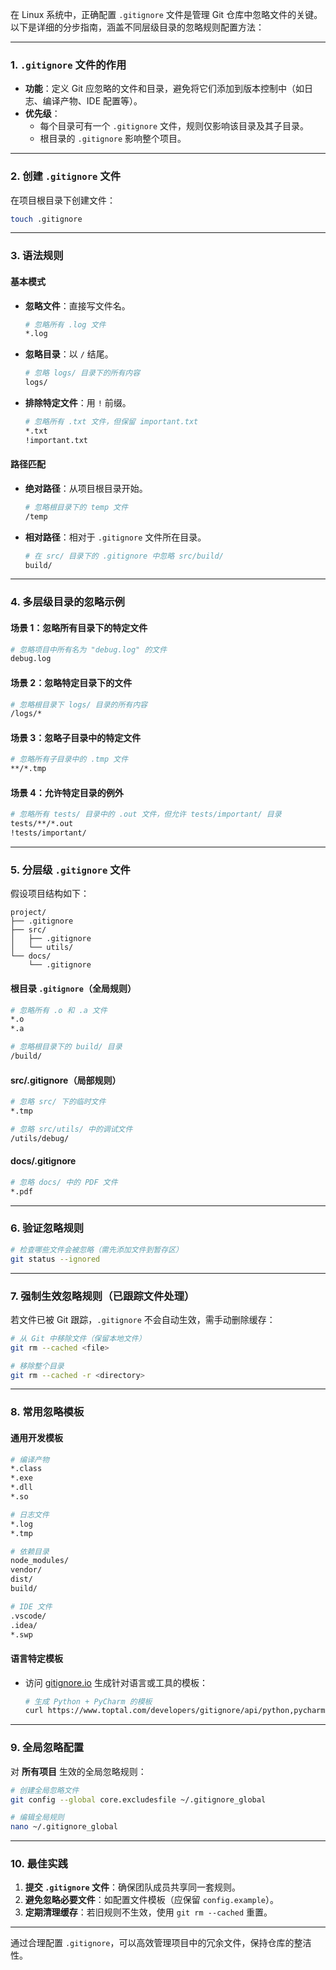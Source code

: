 在 Linux 系统中，正确配置 `.gitignore` 文件是管理 Git 仓库中忽略文件的关键。以下是详细的分步指南，涵盖不同层级目录的忽略规则配置方法：

---

### **1. `.gitignore` 文件的作用**
- **功能**：定义 Git 应忽略的文件和目录，避免将它们添加到版本控制中（如日志、编译产物、IDE 配置等）。
- **优先级**：
  - 每个目录可有一个 `.gitignore` 文件，规则仅影响该目录及其子目录。
  - 根目录的 `.gitignore` 影响整个项目。

---

### **2. 创建 `.gitignore` 文件**
在项目根目录下创建文件：
```bash
touch .gitignore
```

---

### **3. 语法规则**
#### **基本模式**
- **忽略文件**：直接写文件名。
  ```bash
  # 忽略所有 .log 文件
  *.log
  ```
- **忽略目录**：以 `/` 结尾。
  ```bash
  # 忽略 logs/ 目录下的所有内容
  logs/
  ```
- **排除特定文件**：用 `!` 前缀。
  ```bash
  # 忽略所有 .txt 文件，但保留 important.txt
  *.txt
  !important.txt
  ```

#### **路径匹配**
- **绝对路径**：从项目根目录开始。
  ```bash
  # 忽略根目录下的 temp 文件
  /temp
  ```
- **相对路径**：相对于 `.gitignore` 文件所在目录。
  ```bash
  # 在 src/ 目录下的 .gitignore 中忽略 src/build/
  build/
  ```

---

### **4. 多层级目录的忽略示例**
#### **场景 1：忽略所有目录下的特定文件**
```bash
# 忽略项目中所有名为 "debug.log" 的文件
debug.log
```

#### **场景 2：忽略特定目录下的文件**
```bash
# 忽略根目录下 logs/ 目录的所有内容
/logs/*
```

#### **场景 3：忽略子目录中的特定文件**
```bash
# 忽略所有子目录中的 .tmp 文件
**/*.tmp
```

#### **场景 4：允许特定目录的例外**
```bash
# 忽略所有 tests/ 目录中的 .out 文件，但允许 tests/important/ 目录
tests/**/*.out
!tests/important/
```

---

### **5. 分层级 `.gitignore` 文件**
假设项目结构如下：
```
project/
├── .gitignore
├── src/
│   ├── .gitignore
│   └── utils/
└── docs/
    └── .gitignore
```

#### **根目录 `.gitignore`（全局规则）**
```bash
# 忽略所有 .o 和 .a 文件
*.o
*.a

# 忽略根目录下的 build/ 目录
/build/
```

#### **src/.gitignore（局部规则）**
```bash
# 忽略 src/ 下的临时文件
*.tmp

# 忽略 src/utils/ 中的调试文件
/utils/debug/
```

#### **docs/.gitignore**
```bash
# 忽略 docs/ 中的 PDF 文件
*.pdf
```

---

### **6. 验证忽略规则**
```bash
# 检查哪些文件会被忽略（需先添加文件到暂存区）
git status --ignored
```

---

### **7. 强制生效忽略规则（已跟踪文件处理）**
若文件已被 Git 跟踪，`.gitignore` 不会自动生效，需手动删除缓存：
```bash
# 从 Git 中移除文件（保留本地文件）
git rm --cached <file>

# 移除整个目录
git rm --cached -r <directory>
```

---

### **8. 常用忽略模板**
#### **通用开发模板**
```bash
# 编译产物
*.class
*.exe
*.dll
*.so

# 日志文件
*.log
*.tmp

# 依赖目录
node_modules/
vendor/
dist/
build/

# IDE 文件
.vscode/
.idea/
*.swp
```

#### **语言特定模板**
- 访问 [gitignore.io](https://www.toptal.com/developers/gitignore) 生成针对语言或工具的模板：
  ```bash
  # 生成 Python + PyCharm 的模板
  curl https://www.toptal.com/developers/gitignore/api/python,pycharm > .gitignore
  ```

---

### **9. 全局忽略配置**
对 **所有项目** 生效的全局忽略规则：
```bash
# 创建全局忽略文件
git config --global core.excludesfile ~/.gitignore_global

# 编辑全局规则
nano ~/.gitignore_global
```

---

### **10. 最佳实践**
1. **提交 `.gitignore` 文件**：确保团队成员共享同一套规则。
2. **避免忽略必要文件**：如配置文件模板（应保留 `config.example`）。
3. **定期清理缓存**：若旧规则不生效，使用 `git rm --cached` 重置。

---

通过合理配置 `.gitignore`，可以高效管理项目中的冗余文件，保持仓库的整洁性。